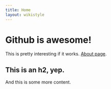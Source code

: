 ```yaml
---
title: Home
layout: wikistyle
---
```


# Github is awesome!

This is pretty interesting if it works. [About page](/about).

## This is an h2, yep.

And this is some more content.
